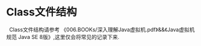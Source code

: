 # Class文件结构
&nbsp;&nbsp;Class文件结构请参考 《006.BOOKs/深入理解Java虚拟机.pdf》&&《Java虚拟机规范  Java SE 8版》,这里仅会将常见的记录下来.